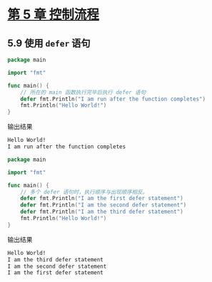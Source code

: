 # [第 5 章 控制流程](https://gitee.com/mrhuangyuhui/notes/blob/master/books/go/go-24h/ch05.md)

## 5.9 使用 `defer` 语句

```go
package main

import "fmt"

func main() {
    // 所在的 main 函数执行完毕后执行 defer 语句
    defer fmt.Println("I am run after the function completes")
    fmt.Println("Hello World!")
}
```

输出结果

```bash
Hello World!
I am run after the function completes
```

```go
package main

import "fmt"

func main() {
    // 多个 defer 语句时，执行顺序与出现顺序相反。
    defer fmt.Println("I am the first defer statement")
    defer fmt.Println("I am the second defer statement")
    defer fmt.Println("I am the third defer statement")
    fmt.Println("Hello World!")
}
```

输出结果

```bash
Hello World!
I am the third defer statement
I am the second defer statement
I am the first defer statement
```